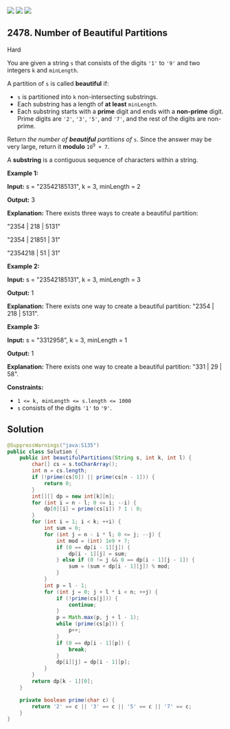 [![](https://img.shields.io/github/stars/javadev/LeetCode-in-Java?label=Stars&style=flat-square)](https://github.com/javadev/LeetCode-in-Java)
[![](https://img.shields.io/github/forks/javadev/LeetCode-in-Java?label=Fork%20me%20on%20GitHub%20&style=flat-square)](https://github.com/javadev/LeetCode-in-Java/fork)
[![](https://img.shields.io/badge/-LeetCode%20in%20Kotlin-blue?style=flat-square)](https://github.com/javadev/LeetCode-in-Kotlin)

## 2478\. Number of Beautiful Partitions

Hard

You are given a string `s` that consists of the digits `'1'` to `'9'` and two integers `k` and `minLength`.

A partition of `s` is called **beautiful** if:

*   `s` is partitioned into `k` non-intersecting substrings.
*   Each substring has a length of **at least** `minLength`.
*   Each substring starts with a **prime** digit and ends with a **non-prime** digit. Prime digits are `'2'`, `'3'`, `'5'`, and `'7'`, and the rest of the digits are non-prime.

Return _the number of **beautiful** partitions of_ `s`. Since the answer may be very large, return it **modulo** <code>10<sup>9</sup> + 7</code>.

A **substring** is a contiguous sequence of characters within a string.

**Example 1:**

**Input:** s = "23542185131", k = 3, minLength = 2

**Output:** 3

**Explanation:** There exists three ways to create a beautiful partition: 

"2354 \| 218 \| 5131" 

"2354 \| 21851 \| 31" 

"2354218 \| 51 \| 31"

**Example 2:**

**Input:** s = "23542185131", k = 3, minLength = 3

**Output:** 1

**Explanation:** There exists one way to create a beautiful partition: "2354 \| 218 \| 5131".

**Example 3:**

**Input:** s = "3312958", k = 3, minLength = 1

**Output:** 1

**Explanation:** There exists one way to create a beautiful partition: "331 \| 29 \| 58".

**Constraints:**

*   `1 <= k, minLength <= s.length <= 1000`
*   `s` consists of the digits `'1'` to `'9'`.

## Solution

```java
@SuppressWarnings("java:S135")
public class Solution {
    public int beautifulPartitions(String s, int k, int l) {
        char[] cs = s.toCharArray();
        int n = cs.length;
        if (!prime(cs[0]) || prime(cs[n - 1])) {
            return 0;
        }
        int[][] dp = new int[k][n];
        for (int i = n - l; 0 <= i; --i) {
            dp[0][i] = prime(cs[i]) ? 1 : 0;
        }
        for (int i = 1; i < k; ++i) {
            int sum = 0;
            for (int j = n - i * l; 0 <= j; --j) {
                int mod = (int) 1e9 + 7;
                if (0 == dp[i - 1][j]) {
                    dp[i - 1][j] = sum;
                } else if (0 != j && 0 == dp[i - 1][j - 1]) {
                    sum = (sum + dp[i - 1][j]) % mod;
                }
            }
            int p = l - 1;
            for (int j = 0; j + l * i < n; ++j) {
                if (!prime(cs[j])) {
                    continue;
                }
                p = Math.max(p, j + l - 1);
                while (prime(cs[p])) {
                    p++;
                }
                if (0 == dp[i - 1][p]) {
                    break;
                }
                dp[i][j] = dp[i - 1][p];
            }
        }
        return dp[k - 1][0];
    }

    private boolean prime(char c) {
        return '2' == c || '3' == c || '5' == c || '7' == c;
    }
}
```